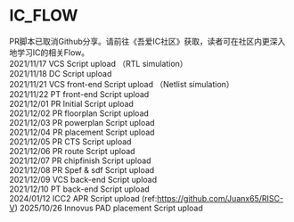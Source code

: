 # IC_FLOW
PR脚本已取消Github分享。请前往《吾爱IC社区》获取，读者可在社区内更深入地学习IC的相关Flow。  
2021/11/17 VCS Script upload （RTL simulation）   
2021/11/18 DC  Script upload  
2021/11/21 VCS front-end Script upload （Netlist simulation）  
2021/11/22 PT  front-end Script upload  
2021/12/01 PR  Initial Script upload  
2021/12/02 PR  floorplan Script upload   
2021/12/03 PR  powerplan Script upload  
2021/12/04 PR  placement Script upload  
2021/12/05 PR  CTS Script upload  
2021/12/06 PR  route Script upload  
2021/12/07 PR  chipfinish Script upload    
2021/12/08 PR  Spef & sdf Script upload  
2021/12/09 VCS back-end Script upload  
2021/12/10 PT  back-end Script upload  
2024/01/12 ICC2 APR Script upload (ref:https://github.com/Juanx65/RISC-V)
2025/10/26 Innovus PAD placement Script upload
